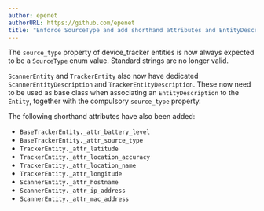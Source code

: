```yaml
---
author: epenet
authorURL: https://github.com/epenet
title: "Enforce SourceType and add shorthand attributes and EntityDescription to device_tracker"
---
```


The `source_type` property of device_tracker entities is now always expected to be a `SourceType` enum value. Standard strings are no longer valid.

`ScannerEntity` and `TrackerEntity` also now have dedicated `ScannerEntityDescription` and `TrackerEntityDescription`.
These now need to be used as base class when associating an `EntityDescription` to the `Entity`, together with the compulsory `source_type` property.

The following shorthand attributes have also been added:
- `BaseTrackerEntity._attr_battery_level`
- `BaseTrackerEntity._attr_source_type`
- `TrackerEntity._attr_latitude`
- `TrackerEntity._attr_location_accuracy`
- `TrackerEntity._attr_location_name`
- `TrackerEntity._attr_longitude`
- `ScannerEntity._attr_hostname`
- `ScannerEntity._attr_ip_address`
- `ScannerEntity._attr_mac_address`
